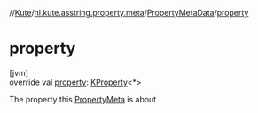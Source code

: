 //[Kute](../../../index.md)/[nl.kute.asstring.property.meta](../index.md)/[PropertyMetaData](index.md)/[property](property.md)

# property

[jvm]\
override val [property](property.md): [KProperty](https://kotlinlang.org/api/latest/jvm/stdlib/kotlin.reflect/-k-property/index.html)&lt;*&gt;

The property this [PropertyMeta](../-property-meta/index.md) is about
